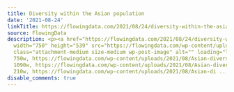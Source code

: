 ```yaml
---
title: Diversity within the Asian population
date: '2021-08-24'
linkTitle: https://flowingdata.com/2021/08/24/diversity-within-the-asian-population/
source: FlowingData
description: <p><a href="https://flowingdata.com/2021/08/24/diversity-within-the-asian-population/"><img
  width="750" height="539" src="https://flowingdata.com/wp-content/uploads/2021/08/Asian-diversity-750x539.png"
  class="attachment-medium size-medium wp-post-image" alt="" loading="lazy" srcset="https://flowingdata.com/wp-content/uploads/2021/08/Asian-diversity-750x539.png
  750w, https://flowingdata.com/wp-content/uploads/2021/08/Asian-diversity-1090x783.png
  1090w, https://flowingdata.com/wp-content/uploads/2021/08/Asian-diversity-210x151.png
  210w, https://flowingdata.com/wp-content/uploads/2021/08/Asian-di ...
disable_comments: true
---
```

<p><a href="https://flowingdata.com/2021/08/24/diversity-within-the-asian-population/"><img width="750" height="539" src="https://flowingdata.com/wp-content/uploads/2021/08/Asian-diversity-750x539.png" class="attachment-medium size-medium wp-post-image" alt="" loading="lazy" srcset="https://flowingdata.com/wp-content/uploads/2021/08/Asian-diversity-750x539.png 750w, https://flowingdata.com/wp-content/uploads/2021/08/Asian-diversity-1090x783.png 1090w, https://flowingdata.com/wp-content/uploads/2021/08/Asian-diversity-210x151.png 210w, https://flowingdata.com/wp-content/uploads/2021/08/Asian-di ...